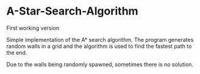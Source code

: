 # A-Star-Search-Algorithm
First working version

Simple implementation of the A* search algorithm.
The program generates random walls in a grid and the algorithm is used to find the fastest path to the end.

Due to the walls being randomly spawned, sometimes there is no solution.
